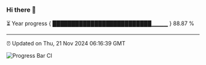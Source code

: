 ### Hi there 👋

⏳ Year progress { ██████████████████████████▁▁▁▁ } 88.87 %

---

⏰ Updated on Thu, 21 Nov 2024 06:16:39 GMT

![Progress Bar CI](https://github.com/code-lakshay/GitHub-Actions-Demo/workflows/Progress%20Bar%20CI/badge.svg)
